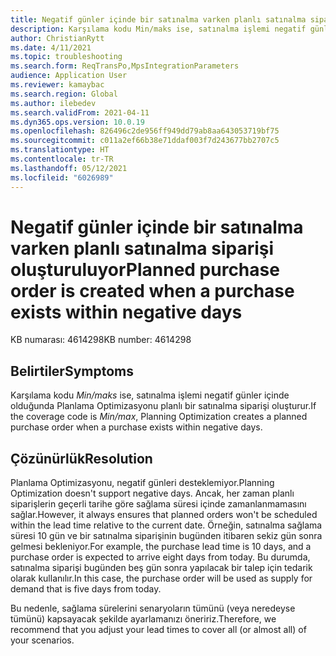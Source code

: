 ```yaml
---
title: Negatif günler içinde bir satınalma varken planlı satınalma siparişi oluşturuluyor
description: Karşılama kodu Min/maks ise, satınalma işlemi negatif günler içinde olduğunda Planlama Optimizasyonu planlı bir satınalma siparişi oluşturur.
author: ChristianRytt
ms.date: 4/11/2021
ms.topic: troubleshooting
ms.search.form: ReqTransPo,MpsIntegrationParameters
audience: Application User
ms.reviewer: kamaybac
ms.search.region: Global
ms.author: ilebedev
ms.search.validFrom: 2021-04-11
ms.dyn365.ops.version: 10.0.19
ms.openlocfilehash: 826496c2de956ff949dd79ab8aa643053719bf75
ms.sourcegitcommit: c011a2ef66b38e71ddaf003f7d243677bb2707c5
ms.translationtype: HT
ms.contentlocale: tr-TR
ms.lasthandoff: 05/12/2021
ms.locfileid: "6026989"
---
```

# <a name="planned-purchase-order-is-created-when-a-purchase-exists-within-negative-days"></a><span data-ttu-id="12c9d-103">Negatif günler içinde bir satınalma varken planlı satınalma siparişi oluşturuluyor</span><span class="sxs-lookup"><span data-stu-id="12c9d-103">Planned purchase order is created when a purchase exists within negative days</span></span>

<span data-ttu-id="12c9d-104">KB numarası: 4614298</span><span class="sxs-lookup"><span data-stu-id="12c9d-104">KB number: 4614298</span></span>

## <a name="symptoms"></a><span data-ttu-id="12c9d-105">Belirtiler</span><span class="sxs-lookup"><span data-stu-id="12c9d-105">Symptoms</span></span>

<span data-ttu-id="12c9d-106">Karşılama kodu *Min/maks* ise, satınalma işlemi negatif günler içinde olduğunda Planlama Optimizasyonu planlı bir satınalma siparişi oluşturur.</span><span class="sxs-lookup"><span data-stu-id="12c9d-106">If the coverage code is *Min/max*, Planning Optimization creates a planned purchase order when a purchase exists within negative days.</span></span>

## <a name="resolution"></a><span data-ttu-id="12c9d-107">Çözünürlük</span><span class="sxs-lookup"><span data-stu-id="12c9d-107">Resolution</span></span>

<span data-ttu-id="12c9d-108">Planlama Optimizasyonu, negatif günleri desteklemiyor.</span><span class="sxs-lookup"><span data-stu-id="12c9d-108">Planning Optimization doesn't support negative days.</span></span> <span data-ttu-id="12c9d-109">Ancak, her zaman planlı siparişlerin geçerli tarihe göre sağlama süresi içinde zamanlanmamasını sağlar.</span><span class="sxs-lookup"><span data-stu-id="12c9d-109">However, it always ensures that planned orders won't be scheduled within the lead time relative to the current date.</span></span> <span data-ttu-id="12c9d-110">Örneğin, satınalma sağlama süresi 10 gün ve bir satınalma siparişinin bugünden itibaren sekiz gün sonra gelmesi bekleniyor.</span><span class="sxs-lookup"><span data-stu-id="12c9d-110">For example, the purchase lead time is 10 days, and a purchase order is expected to arrive eight days from today.</span></span> <span data-ttu-id="12c9d-111">Bu durumda, satınalma siparişi bugünden beş gün sonra yapılacak bir talep için tedarik olarak kullanılır.</span><span class="sxs-lookup"><span data-stu-id="12c9d-111">In this case, the purchase order will be used as supply for demand that is five days from today.</span></span>

<span data-ttu-id="12c9d-112">Bu nedenle, sağlama sürelerini senaryoların tümünü (veya neredeyse tümünü) kapsayacak şekilde ayarlamanızı öneririz.</span><span class="sxs-lookup"><span data-stu-id="12c9d-112">Therefore, we recommend that you adjust your lead times to cover all (or almost all) of your scenarios.</span></span>

